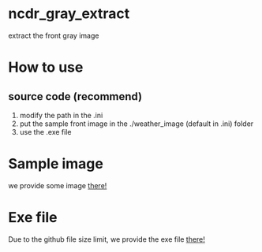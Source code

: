 # ncdr_gray_extract
 extract the front gray image 

# How to use

 ## source code (recommend)
 
   1. modify the path in the .ini
   2. put the sample front image in the ./weather_image (default in .ini) folder
   3. use the .exe file

# Sample image

we provide some image [there!](https://drive.google.com/drive/folders/1o6EcvwDACSFmxB4M3C2vVPyyqjBxo0E-)

# Exe file

Due to the github file size limit, we provide the exe file [there!](https://drive.google.com/drive/folders/1_dSlG-W-W66lBJEQMgiVOhqV4VdVxS3J)

